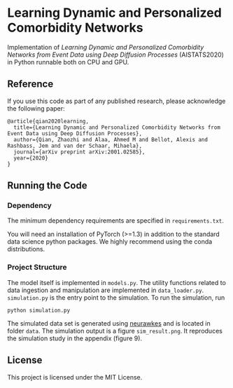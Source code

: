 # Learning Dynamic and Personalized Comorbidity Networks

Implementation of *Learning Dynamic and Personalized Comorbidity Networks from Event Data using Deep Diffusion Processes* (AISTATS2020) in Python runnable both on CPU and GPU.

## Reference

If you use this code as part of any published research, please acknowledge the following paper:
```
@article{qian2020learning,
  title={Learning Dynamic and Personalized Comorbidity Networks from Event Data using Deep Diffusion Processes},
  author={Qian, Zhaozhi and Alaa, Ahmed M and Bellot, Alexis and Rashbass, Jem and van der Schaar, Mihaela},
  journal={arXiv preprint arXiv:2001.02585},
  year={2020}
}
```
## Running the Code

### Dependency

The minimum dependency requirements are specified in `requirements.txt`. 

You will need an installation of PyTorch (>=1.3) in addition to the standard data science python packages.
We highly recommend using the conda distributions.

### Project Structure

The model itself is implemented in `models.py`. 
The utility functions related to data ingestion and manipulation are implemented in `data_loader.py`. 
`simulation.py` is the entry point to the simulation. To run the simulation, run
```
python simulation.py
```

The simulated data set is generated using [neurawkes](https://github.com/HMEIatJHU/neurawkes) and is located in folder `data`.
The simulation output is a figure `sim_result.png`. It reproduces the simulation study in the appendix (figure 9). 

## License

This project is licensed under the MIT License.
